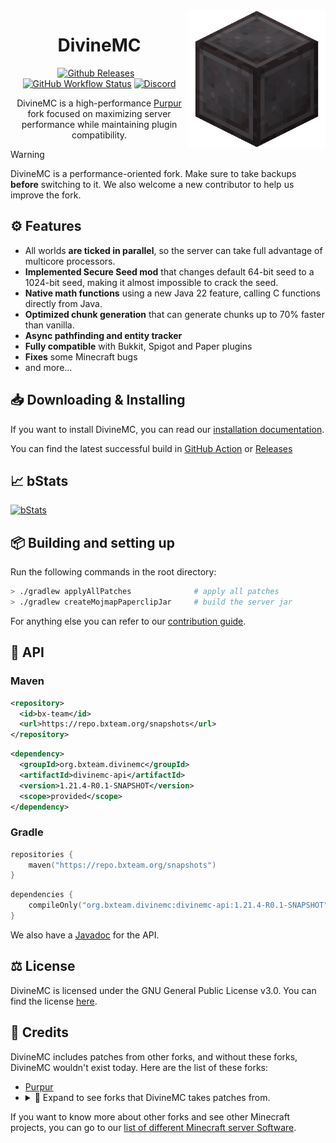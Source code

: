 <img src="/public/logo.png" height="220" alt="DivineMC Face" align="right">
<div align="center">

# DivineMC

[![Github Releases](https://img.shields.io/badge/Download-Releases-blue?&style=for-the-badge)](https://github.com/BX-Team/DivineMC/releases)⠀
[![GitHub Workflow Status](https://img.shields.io/github/actions/workflow/status/BX-Team/DivineMC/build.yml?logo=GoogleAnalytics&logoColor=ffffff&style=for-the-badge)](https://github.com/BX-Team/DivineMC/actions)
[![Discord](https://img.shields.io/discord/931595732752953375?color=5865F2&label=discord&style=for-the-badge)](https://discord.gg/p7cxhw7E2M)

DivineMC is a high-performance [Purpur](https://github.com/PurpurMC/Purpur) fork focused on maximizing server performance while maintaining plugin compatibility.
  
</div>

> [!WARNING]  
> DivineMC is a performance-oriented fork. Make sure to take backups **before** switching to it. We also welcome a new contributor to help us improve the fork.

## ⚙️ Features
- All worlds **are ticked in parallel**, so the server can take full advantage of multicore processors.
- **Implemented Secure Seed mod** that changes default 64-bit seed to a 1024-bit seed, making it almost impossible to crack the seed.
- **Native math functions** using a new Java 22 feature, calling C functions directly from Java.
- **Optimized chunk generation** that can generate chunks up to 70% faster than vanilla.
- **Async pathfinding and entity tracker**
- **Fully compatible** with Bukkit, Spigot and Paper plugins
- **Fixes** some Minecraft bugs
- and more...

## 📥 Downloading & Installing
If you want to install DivineMC, you can read our [installation documentation](https://bxteam.org/docs/divinemc/getting-started/installation).

You can find the latest successful build in [GitHub Action](https://github.com/BX-Team/DivineMC/actions) or [Releases](https://github.com/BX-Team/DivineMC/releases)

## 📈 bStats
[![bStats](https://bstats.org/signatures/server-implementation/DivineMC.svg)](https://bstats.org/plugin/server-implementation/DivineMC)

## 📦 Building and setting up
Run the following commands in the root directory:

```bash
> ./gradlew applyAllPatches              # apply all patches
> ./gradlew createMojmapPaperclipJar     # build the server jar
```

For anything else you can refer to our [contribution guide](https://bxteam.org/docs/divinemc/development/contributing).

## 🧪 API

### Maven
```xml
<repository>
  <id>bx-team</id>
  <url>https://repo.bxteam.org/snapshots</url>
</repository>
```
```xml
<dependency>
  <groupId>org.bxteam.divinemc</groupId>
  <artifactId>divinemc-api</artifactId>
  <version>1.21.4-R0.1-SNAPSHOT</version>
  <scope>provided</scope>
</dependency>
```

### Gradle
```kotlin
repositories {
    maven("https://repo.bxteam.org/snapshots")
}
```
```kotlin
dependencies {
    compileOnly("org.bxteam.divinemc:divinemc-api:1.21.4-R0.1-SNAPSHOT")
}
```

We also have a [Javadoc](https://repo.bxteam.org/javadoc/snapshots/org/bxteam/divinemc/divinemc-api/1.21.4-R0.1-SNAPSHOT/raw/index.html) for the API.

## ⚖️ License
DivineMC is licensed under the GNU General Public License v3.0. You can find the license [here](LICENSE).

## 📜 Credits
DivineMC includes patches from other forks, and without these forks, DivineMC wouldn't exist today. Here are the list of these forks:

- [Purpur](https://github.com/PurpurMC/Purpur)
- <details>
    <summary>📜 Expand to see forks that DivineMC takes patches from.</summary>
    <p>
      • <a href="https://github.com/Bloom-host/Petal">Petal</a><br>
      • <a href="https://github.com/fxmorin/carpet-fixes">Carpet Fixes</a><br>
      • <a href="https://github.com/ProjectEdenGG/Parchment">Parchment</a><br>
      • <a href="https://github.com/LeavesMC/Leaves">Leaves</a><br>
      • <a href="https://github.com/KaiijuMC/Kaiiju">Kaiiju</a><br>
      • <a href="https://github.com/SparklyPower/SparklyPaper">SparklyPaper</a><br>
      • <a href="https://github.com/plasmoapp/matter">Matter</a><br>
      • <a href="https://github.com/CraftCanvasMC/Canvas">Canvas</a><br>
    </p>
</details>

If you want to know more about other forks and see other Minecraft projects, you can go to our [list of different Minecraft server Software](https://gist.github.com/NONPLAYT/48742353af8ae36bcef5d1c36de9730a).
